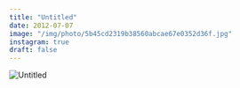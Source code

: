 ```yaml
---
title: "Untitled"
date: 2012-07-07
image: "/img/photo/5b45cd2319b38560abcae67e0352d36f.jpg"
instagram: true
draft: false
---
```


![Untitled](/img/photo/5b45cd2319b38560abcae67e0352d36f.jpg)
